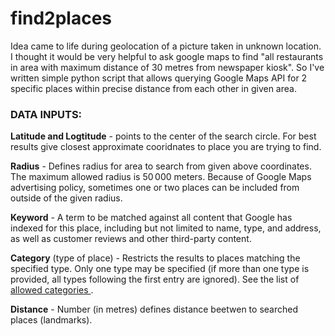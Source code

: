 # find2places

Idea came to life during geolocation of a picture taken in unknown location. I thought it would be very helpful to ask google maps to find "all restaurants in area with maximum distance of 30 metres from newspaper kiosk". So I've written simple python script that allows querying Google Maps API for 2 specific places within precise distance from each other in given area. 
<br>

<h3>DATA INPUTS:</h3>

<b>Latitude and Logtitude</b> - points to the center of the search circle. For best results give closest approximate cooridnates to place you are trying to find.  

<b>Radius</b> - Defines radius for area to search from given above coordinates. The maximum allowed radius is 50 000 meters. Because of Google Maps advertising policy, sometimes one or two places can be included from outside of the given radius. 

<b>Keyword</b> - A term to be matched against all content that Google has indexed for this place, including but not limited to name, type, and address, as well as customer reviews and other third-party content.

<b>Category</b> (type of place) - Restricts the results to places matching the specified type. Only one type may be specified (if more than one type is provided, all types following the first entry are ignored). See the list of <a href='https://developers.google.com/places/web-service/supported_types'> allowed categories </a>.

<b>Distance</b> - Number (in metres) defines distance beetwen to searched places (landmarks). 

